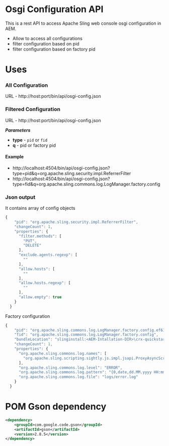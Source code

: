 # Osgi Configuration API

This is a rest API to access Apache Sling web console osgi configuration in AEM.

  - Allow to access all configurations
  - filter configuration based on pid
  - filter configuration based on factory pid

# Uses
### All Configuration
  URL - http://host:port/bin/api/osgi-config.json
  
### Filtered Configuration
URL - http://host:port/bin/api/osgi-config.json

***Parameters*** 
- **type** - `pid` or `fid`
- **q** - pid or factory pid 
#### Example
- http://localhost:4504/bin/api/osgi-config.json?type=pid&q=org.apache.sling.security.impl.ReferrerFilter
- http://localhost:4504/bin/api/osgi-config.json?type=fid&q=org.apache.sling.commons.log.LogManager.factory.config

### Json output
It contains array of config objects
```js
{
    "pid": "org.apache.sling.security.impl.ReferrerFilter",
    "changeCount": 1,
    "properties": {
      "filter.methods": [
        "PUT",
        "DELETE"
      ],
      "exclude.agents.regexp": [
        ""
      ],
      "allow.hosts": [
        ""
      ],
      "allow.hosts.regexp": [
        ""
      ],
      "allow.empty": true
    }
  }
```

Factory configuration
``` js
{
    "pid": "org.apache.sling.commons.log.LogManager.factory.config.ef61ce8d-cf4f-410b-9eb5-b1d629161880",
    "fid": "org.apache.sling.commons.log.LogManager.factory.config",
    "bundleLocation": "slinginstall:<AEM-Intallation-DIR>\crx-quickstart\launchpad\startup\1\org.apache.sling.commons.log-5.1.0.jar",
    "changeCount": 1,
    "properties": {
      "org.apache.sling.commons.log.names": [
        "org.apache.sling.scripting.sightly.js.impl.jsapi.ProxyAsyncScriptableFactory"
      ],
      "org.apache.sling.commons.log.level": "ERROR",
      "org.apache.sling.commons.log.pattern": "{0,date,dd.MM.yyyy HH:mm:ss.SSS} *{4}* [{2}] {3} {5}",
      "org.apache.sling.commons.log.file": "logs/error.log"
    }
  }
```

# POM Gson dependency
````xml
<dependency>
	<groupId>com.google.code.gson</groupId>
	<artifactId>gson</artifactId>
	<version>2.8.5</version>
</dependency>
````
